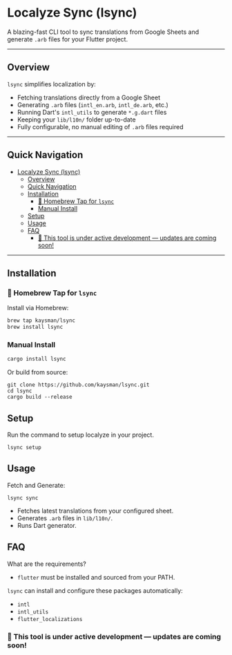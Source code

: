 # Localyze Sync (lsync)

A blazing-fast CLI tool to sync translations from Google Sheets and generate `.arb` files for your Flutter project.

---

## Overview

`lsync` simplifies localization by:

- Fetching translations directly from a Google Sheet
- Generating `.arb` files (`intl_en.arb`, `intl_de.arb`, etc.)
- Running Dart's `intl_utils` to generate `*.g.dart` files
- Keeping your `lib/l10n/` folder up-to-date
- Fully configurable, no manual editing of `.arb` files required

---

## Quick Navigation

- [Localyze Sync (lsync)](#localyze-sync-lsync)
  - [Overview](#overview)
  - [Quick Navigation](#quick-navigation)
  - [Installation](#installation)
    - [🍺 Homebrew Tap for `lsync`](#-homebrew-tap-for-lsync)
    - [Manual Install](#manual-install)
  - [Setup](#setup)
  - [Usage](#usage)
  - [FAQ](#faq)
    - [🚧 This tool is under active development — updates are coming soon!](#-this-tool-is-under-active-development--updates-are-coming-soon)

---

## Installation

### 🍺 Homebrew Tap for `lsync`

Install via Homebrew:

```bash
brew tap kaysman/lsync
brew install lsync
```

### Manual Install

```bash
cargo install lsync
```

Or build from source:

```
git clone https://github.com/kaysman/lsync.git
cd lsync
cargo build --release
```

## Setup

Run the command to setup localyze in your project.

```
lsync setup
```

## Usage

Fetch and Generate:

```
lsync sync
```

- Fetches latest translations from your configured sheet.
- Generates `.arb` files in `lib/l10n/`.
- Runs Dart generator.

## FAQ

What are the requirements?

- `flutter` must be installed and sourced from your PATH.

`lsync` can install and configure these packages automatically:

- `intl`
- `intl_utils`
- `flutter_localizations`

### 🚧 This tool is under active development — updates are coming soon!
